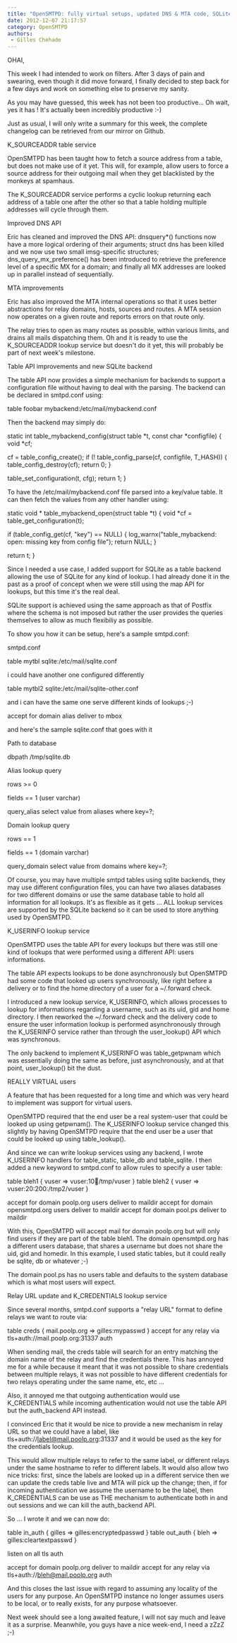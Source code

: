 ```yaml
---
title: "OpenSMTPD: fully virtual setups, updated DNS & MTA code, SQLite support"
date: 2012-12-07 21:17:57
category: OpenSMTPD
authors:
 - Gilles Chehade
---
```


OHAI,

This week I had intended to work on filters. After 3 days of pain and swearing, even though it did move forward, I finally decided to step back for a few days and work on something else to preserve my sanity.

As you may have guessed, this week has not been too productive... Oh wait, yes it has ! It's actually been incredibly productive :-)

Just as usual, I will only write a summary for this week, the complete changelog can be retrieved from our mirror on Github.

K_SOURCEADDR table service

OpenSMTPD has been taught how to fetch a source address from a table, but does not make use of it yet. This will, for example, allow users to force a source address for their outgoing mail when they get blacklisted by the monkeys at spamhaus.

The K_SOURCEADDR service performs a cyclic lookup returning each address of a table one after the other so that a table holding multiple addresses will cycle through them.

Improved DNS API

Eric has cleaned and improved the DNS API: dnsquery*() functions now have a more logical ordering of their arguments; struct dns has been killed and we now use two small imsg-specific structures; dns_query_mx_preference() has been introduced to retrieve the preference level of a specific MX for a domain; and finally all MX addresses are looked up in parallel instead of sequentially.

MTA improvements

Eric has also improved the MTA internal operations so that it uses better abstractions for relay domains, hosts, sources and routes. A MTA session now operates on a given route and reports errors on that route only.

The relay tries to open as many routes as possible, within various limits, and drains all mails dispatching them. Oh and it is ready to use the K_SOURCEADDR lookup service but doesn't do it yet, this will probably be part of next week's milestone.

Table API improvements and new SQLite backend

The table API now provides a simple mechanism for backends to support a configuration file without having to deal with the parsing. The backend can be declared in smtpd.conf using:

table foobar mybackend:/etc/mail/mybackend.conf

Then the backend may simply do:

static int table_mybackend_config(struct table *t, const char *configfile) { void *cf;

 cf = table_config_create();
if (! table_config_parse(cf, configfile, T_HASH)) {
    table_config_destroy(cf);
    return 0;
}

table_set_configuration(t, cfg);
return 1;
}

To have the /etc/mail/mybackend.conf file parsed into a key/value table. It can then fetch the values from any other handler using:

static void * table_mybackend_open(struct table *t) { void *cf = table_get_configuration(t);

 if (table_config_get(cf, "key") == NULL) {
    log_warnx("table_mybackend: open: missing key from config file");
    return NULL;
}

return t;
}

Since I needed a use case, I added support for SQLite as a table backend allowing the use of SQLite for any kind of lookup. I had already done it in the past as a proof of concept when we were still using the map API for lookups, but this time it's the real deal.

SQLite support is achieved using the same approach as that of Postfix where the schema is not imposed but rather the user provides the queries themselves to allow as much flexibiliy as possible.

To show you how it can be setup, here's a sample smtpd.conf:


smtpd.conf

table mytbl sqlite:/etc/mail/sqlite.conf

i could have another one configured differently

table mytbl2 sqlite:/etc/mail/sqlite-other.conf

and i can have the same one serve different kinds of lookups ;-)

accept for domain alias deliver to mbox

and here's the sample sqlite.conf that goes with it


Path to database

dbpath /tmp/sqlite.db

Alias lookup query

rows >= 0

fields == 1 (user varchar)

query_alias select value from aliases where key=?;

Domain lookup query

rows == 1

fields == 1 (domain varchar)

query_domain select value from domains where key=?;

Of course, you may have multiple smtpd tables using sqlite backends, they may use different configuration files, you can have two aliases databases for two different domains or use the same database table to hold all information for all lookups. It's as flexible as it gets ... ALL lookup services are supported by the SQLite backend so it can be used to store anything used by OpenSMTPD.

K_USERINFO lookup service

OpenSMTPD uses the table API for every lookups but there was still one kind of lookups that were performed using a different API: users informations.

The table API expects lookups to be done asynchronously but OpenSMTPD had some code that looked up users synchronously, like right before a delivery or to find the home directory of a user for a ~/.forward check.

I introduced a new lookup service, K_USERINFO, which allows processes to lookup for informations regarding a username, such as its uid, gid and home directory. I then reworked the ~/.forward check and the delivery code to ensure the user information lookup is performed asynchronously through the K_USERINFO service rather than through the user_lookup() API which was synchronous.

The only backend to implement K_USERINFO was table_getpwnam which was essentially doing the same as before, just asynchronously, and at that point, user_lookup() bit the dust.

REALLY VIRTUAL users

A feature that has been requested for a long time and which was very heard to implement was support for virtual users.

OpenSMTPD required that the end user be a real system-user that could be looked up using getpwnam(). The K_USERINFO lookup service changed this slightly by having OpenSMTPD require that the end user be a user that could be looked up using table_lookup().

And since we can write lookup services using any backend, I wrote K_USERINFO handlers for table_static, table_db and table_sqlite. I then added a new keyword to smtpd.conf to allow rules to specify a user table:

table bleh1 { vuser => vuser:10:100:/tmp/vuser } table bleh2 { vuser => vuser:20:200:/tmp2/vuser }

accept for domain poolp.org users deliver to maildir accept for domain opensmtpd.org users deliver to maildir accept for domain pool.ps deliver to maildir

With this, OpenSMTPD will accept mail for domain poolp.org but will only find users if they are part of the table bleh1. The domain opensmtpd.org has a different users database, that shares a username but does not share the uid, gid and homedir. In this example, I used static tables, but it could really be sqlite, db or whatever ;-)

The domain pool.ps has no users table and defaults to the system database which is what most users will expect.

Relay URL update and K_CREDENTIALS lookup service

Since several months, smtpd.conf supports a "relay URL" format to define relays we want to route via:

table creds { mail.poolp.org => gilles:mypasswd } accept for any relay via tls+auth://mail.poolp.org:31337 auth

When sending mail, the creds table will search for an entry matching the domain name of the relay and find the credentials there. This has annoyed me for a while because it meant that it was not possible to share credentials between multiple relays, it was not possible to have different credentials for two relays operating under the same name, etc, etc ...

Also, it annoyed me that outgoing authentication would use K_CREDENTIALS while incoming authentication would not use the table API but the auth_backend API instead.

I convinced Eric that it would be nice to provide a new mechanism in relay URL so that we could have a label, like tls+auth://label@mail.poolp.org:31337 and it would be used as the key for the credentials lookup.

This would allow multiple relays to refer to the same label, or different relays under the same hostname to refer to different labels. It would also allow two nice tricks: first, since the labels are looked up in a different service then we can update the creds table live and MTA will pick up the change; then, if for incoming authentication we assume the username to be the label, then K_CREDENTIALS can be use as THE mechanism to authenticate both in and out sessions and we can kill the auth_backend API.

So ... I wrote it and we can now do:

table in_auth { gilles => gilles:encryptedpasswd } table out_auth { bleh => gilles:cleartextpasswd }

listen on all tls auth

accept for domain poolp.org deliver to maildir accept for any relay via tls+auth://bleh@mail.poolp.org auth

And this closes the last issue with regard to assuming any locality of the users for any purpose. An OpenSMTPD instance no longer assumes users to be local, or to really exists, for any purpose whatsoever.

Next week should see a long awaited feature, I will not say much and leave it as a surprise. Meanwhile, you guys have a nice week-end, I need a zZzZ ;-)

